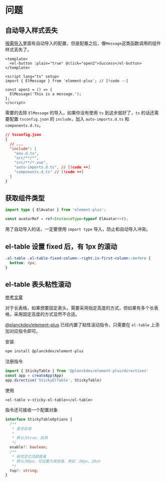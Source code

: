 # 问题

## 自动导入样式丢失

[按需导入](https://element-plus.org/zh-CN/guide/quickstart.html#%E6%8C%89%E9%9C%80%E5%AF%BC%E5%85%A5)里面有自动导入的配置，但是配置之后，像`Message`这类函数调用的组件样式丢失了。

```vue
<template>
  <el-button :plain="true" @click="open2">Success</el-button>
</template>

<script lang="ts" setup>
import { ElMessage } from 'element-plus'; // [!code --]

const open1 = () => {
  ElMessage('This is a message.');
};
</script>
```

需要的去除 `ElMessage` 的导入，如果你没有使用 `ts` 到这步就好了，`ts` 的话还需要配置 `tsconfig.json` 的 `include`，加入 `auto-imports.d.ts` 和 `components.d.ts`。

```json
// tsconfig.json
{
  // ...
  "include": [
    "env.d.ts",
    "src/**/*",
    "src/**/*.vue",
    "auto-imports.d.ts", // [!code ++]
    "components.d.ts" // [!code ++]
  ]
}
```

## 获取组件类型

```ts
import type { ElAvatar } from 'element-plus';

const avatarRef = ref<InstanceType<typeof ElAvatar>>();
```

用了自动导入的话，一定要使用 `import type` 导入，防止和自动导入冲突。

## el-table 设置 fixed 后，有 1px 的滚动

```css
.el-table .el-table-fixed-column--right.is-first-column::before {
  bottom: 0px;
}
```

## el-table 表头粘性滚动

[参考文章](https://juejin.cn/post/7344881744246800421)

对于长表格，如果想要固定表头，需要采用指定高度的方式，但如果有多个长表格，采用固定高度的方式显然不合适。

[@planckdev/element-plus](https://www.npmjs.com/package/@planckdev/element-plus) 已经内置了粘性滚动指令，只需要在 `el-table` 上添加对应指令即可。


安装
```bash
npm install @planckdev/element-plus
```

注册指令
```js
import { StickyTable } from '@planckdev/element-plus/directives'
const app = createApp(App)
app.directive('StickyElTable', StickyTable)
```

使用
```vue
<el-table v-sticky-el-table></el-table>
```

指令还可接收一个配置对象

```ts
interface StickyTableOptions {
  /**
   * 是否启用
   *
   * 默认为true，启用
   */
  enable?: boolean;
  /**
   * 粘性定位顶部距离
   * 默认为0px，可设置为其他值，例如：20px、20vh
   */
  top?: string;
}
```



